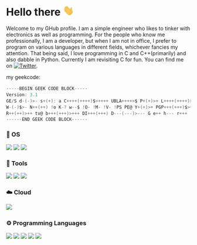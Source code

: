 # Hello there <img src="https://raw.githubusercontent.com/artemisfowl/artemisfowl/master/assets/gifs/wave.gif" width="30px">

Welcome to my GHub profile. I am a simple engineer who likes to tinker with electronics as well as programming. For the people who know me professionally, I am a developer, but when I am not in
office, I prefer to program on various languages in different fields, whichever fancies my attention. That being said, I love programming in C and C++(primarily) and also dabble in Python. Currently
I am revisiting C for fun. You can find me on [![Twitter][1.2]][1].

my geekcode:

```c
-----BEGIN GEEK CODE BLOCK-----
Version: 3.1
GE/S d-(-)>- s+(+): a C++++(++++)$>++++ UBLA++++>$ P+(+)>+ L++++(++++)>++++ !E---(---)>---
W-(-)$>- N++(++) !o K-? w--$ !O- !M- !V- !PS PE@ Y+(+)>+ PGP+++(+++)$>+++ t+(+)>+ 5+ !X
R++(++)>++ tv@ b+++(+++)>+++ DI+++(+++) D---(---)>--- G e++ h--- r+++
------END GEEK CODE BLOCK------
```

### 💽 OS
![](https://img.shields.io/badge/OS-Ubuntu-informational?style=flat&logo=ubuntu&logoColor=white&color=2bbc8a)
![](https://img.shields.io/badge/OS-Debian-informational?style=flat&logo=debian&logoColor=white&color=2bbc8a)
![](https://img.shields.io/badge/OS-Linux-informational?style=flat&logo=linux&logoColor=white&color=2bbc8a)

### 🔧 Tools
![](https://img.shields.io/badge/Editor-NeoVim-informational?style=flat&logo=vim&logoColor=white&color=2bbc8a)
![](https://img.shields.io/badge/Editor-Vim-informational?style=flat&logo=vim&logoColor=white&color=2bbc8a)
![](https://img.shields.io/badge/Tools-Docker-informational?style=flat&logo=docker&logoColor=white&color=2bbc8a)

### ☁️  Cloud
![](https://img.shields.io/badge/Cloud-Digital_Ocean-informational?style=flat&logo=digitalocean&logoColor=white&color=2bbc8a)

### ⚙️  Programming Languages
![](https://img.shields.io/badge/Code-C-informational?style=flat&logo=c&logoColor=white&color=2bbc8a)
![](https://img.shields.io/badge/Code-C++-informational?style=flat&logo=c%2B%2B&logoColor=white&color=2bbc8a)
![](https://img.shields.io/badge/Code-Python-informational?style=flat&logo=python&logoColor=white&color=2bbc8a)
![](https://img.shields.io/badge/Code-Make-informational?style=flat&logo=cmake&logoColor=white&color=2bbc8a)
![](https://img.shields.io/badge/Shell-Bash-informational?style=flat&logo=gnu-bash&logoColor=white&color=2bbc8a)

<!-- icons without padding -->
[1.2]: http://i.imgur.com/wWzX9uB.png

<!-- links to your social media accounts -->
[1]: https://twitter.com/krat0soverdrive

<!--
**artemisfowl/artemisfowl** is a ✨ _special_ ✨ repository because its `README.md` (this file) appears on your GitHub profile.

Here are some ideas to get you started:

- 🔭 I’m currently working on ...
- 🌱 I’m currently learning ...
- 👯 I’m looking to collaborate on ...
- 🤔 I’m looking for help with ...
- 💬 Ask me about ...
- 📫 How to reach me: ...
- 😄 Pronouns: ...
- ⚡ Fun fact: ...
-->
